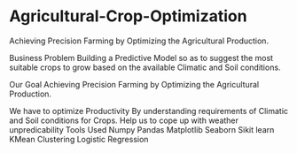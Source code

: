 # Agricultural-Crop-Optimization
Achieving Precision Farming by Optimizing the Agricultural Production.

Business Problem
Building a Predictive Model so as to suggest the most suitable crops to grow based on the available Climatic and Soil conditions.

Our Goal
Achieving Precision Farming by Optimizing the Agricultural Production.

We have to optimize Productivity
By understanding requirements of Climatic and Soil conditions for Crops.
Help us to cope up with weather unpredicability
Tools Used
Numpy
Pandas
Matplotlib
Seaborn
Sikit learn
KMean Clustering
Logistic Regression

